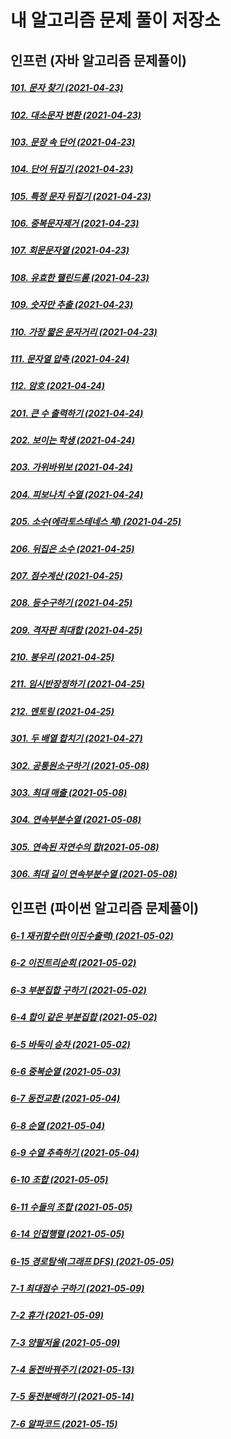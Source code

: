 # 내 알고리즘 문제 풀이 저장소

## 인프런 (자바 알고리즘 문제풀이)
##### [101. 문자 찾기 (2021-04-23)](https://github.com/changjinpark/Algorithm/blob/main/Inflearn.com/src/Main101.java)
##### [102. 대소문자 변환 (2021-04-23)](https://github.com/changjinpark/Algorithm/blob/main/Inflearn.com/src/Main102.java)
##### [103. 문장 속 단어 (2021-04-23)](https://github.com/changjinpark/Algorithm/blob/main/Inflearn.com/src/Main103.java)
##### [104. 단어 뒤집기 (2021-04-23)](https://github.com/changjinpark/Algorithm/blob/main/Inflearn.com/src/Main104.java)
##### [105. 특정 문자 뒤집기 (2021-04-23)](https://github.com/changjinpark/Algorithm/blob/main/Inflearn.com/src/Main105.java)
##### [106. 중복문자제거 (2021-04-23)](https://github.com/changjinpark/Algorithm/blob/main/Inflearn.com/src/Main106.java)
##### [107. 회문문자열 (2021-04-23)](https://github.com/changjinpark/Algorithm/blob/main/Inflearn.com/src/Main107.java)
##### [108. 유효한 팰린드롬 (2021-04-23)](https://github.com/changjinpark/Algorithm/blob/main/Inflearn.com/src/Main108.java)
##### [109. 숫자만 추출 (2021-04-23)](https://github.com/changjinpark/Algorithm/blob/main/Inflearn.com/src/Main109.java)
##### [110. 가장 짧은 문자거리 (2021-04-23)](https://github.com/changjinpark/Algorithm/blob/main/Inflearn.com/src/Main110.java)
##### [111. 문자열 압축 (2021-04-24)](https://github.com/changjinpark/Algorithm/blob/main/Inflearn.com/src/Main111.java)
##### [112. 암호 (2021-04-24)](https://github.com/changjinpark/Algorithm/blob/main/Inflearn.com/src/Main112.java)
##### [201. 큰 수 출력하기 (2021-04-24)](https://github.com/changjinpark/Algorithm/blob/main/Inflearn.com/src/Main201.java)
##### [202. 보이는 학생 (2021-04-24)](https://github.com/changjinpark/Algorithm/blob/main/Inflearn.com/src/Main202.java)
##### [203. 가위바위보 (2021-04-24)](https://github.com/changjinpark/Algorithm/blob/main/Inflearn.com/src/Main203.java)
##### [204. 피보나치 수열 (2021-04-24)](https://github.com/changjinpark/Algorithm/blob/main/Inflearn.com/src/Main204.java)
##### [205. 소수(에라토스테네스 체) (2021-04-25)](https://github.com/changjinpark/Algorithm/blob/main/Inflearn.com/src/Main205.java)
##### [206. 뒤집은 소수 (2021-04-25)](https://github.com/changjinpark/Algorithm/blob/main/Inflearn.com/src/Main206.java)
##### [207. 점수계산 (2021-04-25)](https://github.com/changjinpark/Algorithm/blob/main/Inflearn.com/src/Main207.java)
##### [208. 등수구하기 (2021-04-25)](https://github.com/changjinpark/Algorithm/blob/main/Inflearn.com/src/Main208.java)
##### [209. 격자판 최대합 (2021-04-25)](https://github.com/changjinpark/Algorithm/blob/main/Inflearn.com/src/Main209.java)
##### [210. 봉우리 (2021-04-25)](https://github.com/changjinpark/Algorithm/blob/main/Inflearn.com/src/Main210.java)
##### [211. 임시반장정하기 (2021-04-25)](https://github.com/changjinpark/Algorithm/blob/main/Inflearn.com/src/Main211.java)
##### [212. 멘토링 (2021-04-25)](https://github.com/changjinpark/Algorithm/blob/main/Inflearn.com/src/Main212.java)
##### [301. 두 배열 합치기 (2021-04-27)](https://github.com/changjinpark/Algorithm/blob/main/Inflearn.com/src/Main301.java)
##### [302. 공통원소구하기 (2021-05-08)](https://github.com/changjinpark/Algorithm/blob/main/Inflearn.com/src/Main302.java)
##### [303. 최대 매출 (2021-05-08)](https://github.com/changjinpark/Algorithm/blob/main/Inflearn.com/src/Main303.java)
##### [304. 연속부분수열 (2021-05-08)](https://github.com/changjinpark/Algorithm/blob/main/Inflearn.com/src/Main304.java)
##### [305. 연속된 자연수의 합(2021-05-08)](https://github.com/changjinpark/Algorithm/blob/main/Inflearn.com/src/Main305.java)
##### [306. 최대 길이 연속부분수열 (2021-05-08)](https://github.com/changjinpark/Algorithm/blob/main/Inflearn.com/src/Main306.java)

## 인프런 (파이썬 알고리즘 문제풀이)
##### [6-1 재귀함수란(이진수출력) (2021-05-02)](https://github.com/changjinpark/Algorithm/blob/main/Inflearn.com/6-1.py)
##### [6-2 이진트리순회 (2021-05-02)](https://github.com/changjinpark/Algorithm/blob/main/Inflearn.com/6-2.py)
##### [6-3 부분집합 구하기 (2021-05-02)](https://github.com/changjinpark/Algorithm/blob/main/Inflearn.com/6-3.py)
##### [6-4 합이 같은 부분집합 (2021-05-02)](https://github.com/changjinpark/Algorithm/blob/main/Inflearn.com/6-4.py)
##### [6-5 바둑이 승차 (2021-05-02)](https://github.com/changjinpark/Algorithm/blob/main/Inflearn.com/6-5.py)
##### [6-6 중복순열 (2021-05-03)](https://github.com/changjinpark/Algorithm/blob/main/Inflearn.com/6-6.py)
##### [6-7 동전교환 (2021-05-04)](https://github.com/changjinpark/Algorithm/blob/main/Inflearn.com/6-7.py)
##### [6-8 순열 (2021-05-04)](https://github.com/changjinpark/Algorithm/blob/main/Inflearn.com/6-8.py)
##### [6-9 수열 추측하기 (2021-05-04)](https://github.com/changjinpark/Algorithm/blob/main/Inflearn.com/6-9.py)
##### [6-10 조합 (2021-05-05)](https://github.com/changjinpark/Algorithm/blob/main/Inflearn.com/6-10.py)
##### [6-11 수들의 조합 (2021-05-05)](https://github.com/changjinpark/Algorithm/blob/main/Inflearn.com/6-11.py)
##### [6-14 인접행렬 (2021-05-05)](https://github.com/changjinpark/Algorithm/blob/main/Inflearn.com/6-14.py)
##### [6-15 경로탐색(그래프 DFS) (2021-05-05)](https://github.com/changjinpark/Algorithm/blob/main/Inflearn.com/6-15.py)
##### [7-1 최대점수 구하기 (2021-05-09)](https://github.com/changjinpark/Algorithm/blob/main/Inflearn.com/7-1.py)
##### [7-2 휴가 (2021-05-09)](https://github.com/changjinpark/Algorithm/blob/main/Inflearn.com/7-2.py)
##### [7-3 양팔저울 (2021-05-09)](https://github.com/changjinpark/Algorithm/blob/main/Inflearn.com/7-3.py)
##### [7-4 동전바꿔주기 (2021-05-13)](https://github.com/changjinpark/Algorithm/blob/main/Inflearn.com/7-4.py)
##### [7-5 동전분배하기 (2021-05-14)](https://github.com/changjinpark/Algorithm/blob/main/Inflearn.com/7-5.py)
##### [7-6 알파코드 (2021-05-15)](https://github.com/changjinpark/Algorithm/blob/main/Inflearn.com/7-6.py)